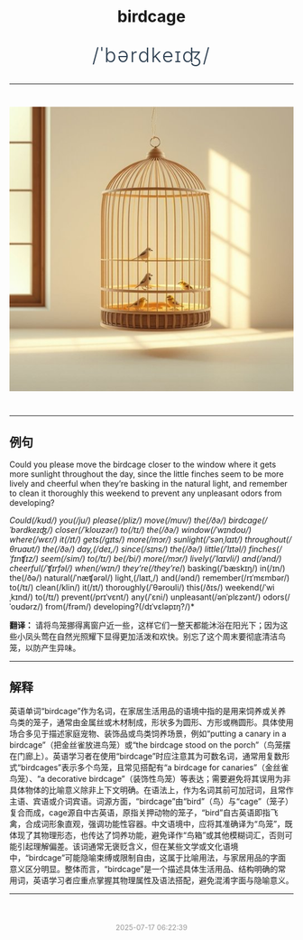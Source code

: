 <div align="center">

# birdcage

<div style="margin: 30px 0;">
<h1 style="font-size: 2.5em; font-weight: 300; letter-spacing: 2px; margin: 0; color: #2c3e50;">
/ˈbərdkeɪʤ/
</h1>
</div>

</div>

---

<div align="center" style="margin: 40px 0;">

![birdcage](images/birdcage.png)

</div>

---

## 例句

Could you please move the birdcage closer to the window where it gets more sunlight throughout the day, since the little finches seem to be more lively and cheerful when they’re basking in the natural light, and remember to clean it thoroughly this weekend to prevent any unpleasant odors from developing?

*Could(/kʊd/) you(/ju/) please(/pliz/) move(/muv/) the(/ðə/) birdcage(/ˈbərdkeɪʤ/) closer(/ˈkloʊzər/) to(/tɪ/) the(/ðə/) window(/ˈwɪndoʊ/) where(/wɛr/) it(/ɪt/) gets(/gɪts/) more(/mɔr/) sunlight(/ˈsənˌlaɪt/) throughout(/θruaʊt/) the(/ðə/) day,(/deɪ,/) since(/sɪns/) the(/ðə/) little(/ˈlɪtəl/) finches(/ˈfɪnʧɪz/) seem(/sim/) to(/tɪ/) be(/bi/) more(/mɔr/) lively(/ˈlaɪvli/) and(/ənd/) cheerful(/ˈʧɪrfəl/) when(/wɪn/) they’re(/they’re*/) basking(/ˈbæskɪŋ/) in(/ɪn/) the(/ðə/) natural(/ˈnæʧərəl/) light,(/laɪt,/) and(/ənd/) remember(/rɪˈmɛmbər/) to(/tɪ/) clean(/klin/) it(/ɪt/) thoroughly(/ˈθəroʊli/) this(/ðɪs/) weekend(/ˈwiˌkɪnd/) to(/tɪ/) prevent(/prɪˈvɛnt/) any(/ˈɛni/) unpleasant(/ənˈplɛzənt/) odors(/ˈoʊdərz/) from(/frəm/) developing?(/dɪˈvɛləpɪŋ?/)*

**翻译：** 请将鸟笼挪得离窗户近一些，这样它们一整天都能沐浴在阳光下；因为这些小凤头莺在自然光照耀下显得更加活泼和欢快。别忘了这个周末要彻底清洁鸟笼，以防产生异味。

---

## 解释

英语单词“birdcage”作为名词，在家居生活用品的语境中指的是用来饲养或关养鸟类的笼子，通常由金属丝或木材制成，形状多为圆形、方形或椭圆形。具体使用场合多见于描述家庭宠物、装饰品或鸟类饲养场景，例如“putting a canary in a birdcage”（把金丝雀放进鸟笼）或“the birdcage stood on the porch”（鸟笼摆在门廊上）。英语学习者在使用“birdcage”时应注意其为可数名词，通常用复数形式“birdcages”表示多个鸟笼，且常见搭配有“a birdcage for canaries”（金丝雀鸟笼）、“a decorative birdcage”（装饰性鸟笼）等表达；需要避免将其误用为非具体物体的比喻意义除非上下文明确。在语法上，作为名词其前可加冠词，且常作主语、宾语或介词宾语。词源方面，“birdcage”由“bird”（鸟）与“cage”（笼子）复合而成，cage源自中古英语，原指关押动物的笼子，“bird”自古英语即指飞禽，合成词形象直观，强调功能性容器。中文语境中，应将其准确译为“鸟笼”，既体现了其物理形态，也传达了饲养功能，避免译作“鸟箱”或其他模糊词汇，否则可能引起理解偏差。该词通常无褒贬含义，但在某些文学或文化语境中，“birdcage”可能隐喻束缚或限制自由，这属于比喻用法，与家居用品的字面意义区分明显。整体而言，“birdcage”是一个描述具体生活用品、结构明确的常用词，英语学习者应重点掌握其物理属性及语法搭配，避免混淆字面与隐喻意义。


---

<div align="center" style="margin-top: 50px;">
<small style="color: #999; font-size: 0.9em;">2025-07-17 06:22:39</small>
</div>
